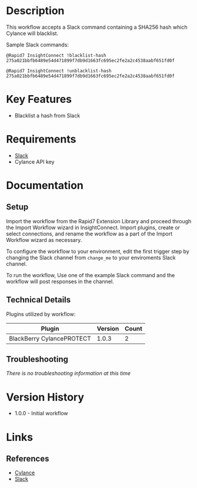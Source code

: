 # Description

This workflow accepts a Slack command containing a SHA256 hash which Cylance will blacklist.

Sample Slack commands:

`@Rapid7 InsightConnect !blacklist-hash 275a021bbfb6489e54d471899f7db9d1663fc695ec2fe2a2c4538aabf651fd0f`

`@Rapid7 InsightConnect !unblacklist-hash 275a021bbfb6489e54d471899f7db9d1663fc695ec2fe2a2c4538aabf651fd0f`

# Key Features

* Blacklist a hash from Slack

# Requirements

* [Slack](https://insightconnect.help.rapid7.com/docs/slack)
* Cylance API key

# Documentation

## Setup

Import the workflow from the Rapid7 Extension Library and proceed through the Import Workflow wizard in InsightConnect. Import plugins, create or select connections, and rename the workflow as a part of the Import Workflow wizard as necessary.

To configure the workflow to your environment, edit the first trigger step by changing the Slack channel from
`change_me` to your enviroments Slack channel.

To run the workflow,  Use one of the example Slack command and the workflow will post responses in the channel.

## Technical Details

Plugins utilized by workflow:

|Plugin|Version|Count|
|----|----|--------|
|BlackBerry CylancePROTECT|1.0.3|2|

## Troubleshooting

_There is no troubleshooting information at this time_

# Version History

* 1.0.0 - Initial workflow

# Links

## References

* [Cylance](https://www.cylance.com/)
* [Slack](https://slack.com)